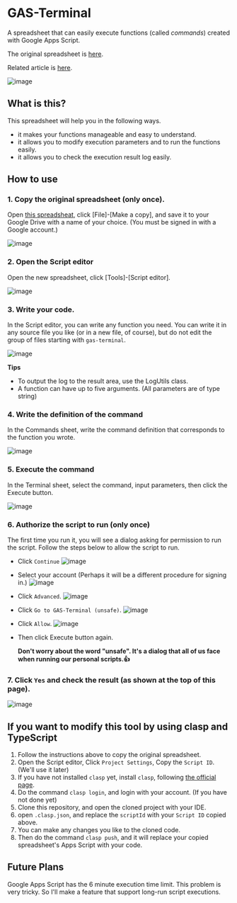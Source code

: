 # GAS-Terminal
A spreadsheet that can easily execute functions (called *commands*) created with Google Apps Script.

The original spreadsheet is [here](https://docs.google.com/spreadsheets/d/1CczyGa-ueY45RTaK75133SXSgukI_PEiFpFWl5YDp8Y).

Related article is [here](https://inclucat.wordpress.com/2021/07/07/gas-terminal-environment-for-smart-execution-of-google-apps-script/).

![image](https://user-images.githubusercontent.com/82203087/124220302-a0f51580-db38-11eb-9d61-05f337308221.png)


## What is this?
This spreadsheet will help you in the following ways.
* it makes your functions manageable and easy to understand.
* it allows you to modify execution parameters and to run the functions easily.
* it allows you to check the execution result log easily.

## How to use
### 1. Copy the original spreadsheet (only once).
Open [this spreadsheat](https://docs.google.com/spreadsheets/d/1CczyGa-ueY45RTaK75133SXSgukI_PEiFpFWl5YDp8Y), click [File]-[Make a copy], and save it to your Google Drive with a name of your choice. (You must be signed in with a Google account.)

![image](https://user-images.githubusercontent.com/82203087/124213256-38ec0280-db2b-11eb-8733-f60eb0cf9676.png)

### 2. Open the Script editor
Open the new spreadsheet, click [Tools]-[Script editor].

![image](https://user-images.githubusercontent.com/82203087/124213405-73559f80-db2b-11eb-8390-e8d13fa9c55d.png)

### 3. Write your code.
In the Script editor, you can write any function you need. You can write it in any source file you like (or in a new file, of course), but do not edit the group of files starting with `gas-terminal`.

![image](https://user-images.githubusercontent.com/82203087/124213916-5c637d00-db2c-11eb-9777-7780bd712df4.png)

**Tips**
* To output the log to the result area, use the LogUtils class.
* A function can have up to five arguments. (All parameters are of type string)

### 4. Write the definition of the command
In the Commands sheet, write the command definition that corresponds to the function you wrote.

![image](https://user-images.githubusercontent.com/82203087/124215369-d432a700-db2e-11eb-9436-a0558047323a.png)

### 5. Execute the command
In the Terminal sheet, select the command, input parameters, then click the Execute button.

![image](https://user-images.githubusercontent.com/82203087/124215772-adc13b80-db2f-11eb-8e8b-5b8349e53cbb.png)


### 6. Authorize the script to run (only once)
The first time you run it, you will see a dialog asking for permission to run the script. Follow the steps below to allow the script to run.
* Click `Continue`
![image](https://user-images.githubusercontent.com/82203087/124216139-7901b400-db30-11eb-8779-64ee5d08b5e5.png)

* Select your account (Perhaps it will be a different procedure for signing in.)
![image](https://user-images.githubusercontent.com/82203087/124216263-ced65c00-db30-11eb-9ca8-b76ed62b9d9a.png)

* Click `Advanced`.
![image](https://user-images.githubusercontent.com/82203087/124218572-72297000-db35-11eb-8415-7fea148d679a.png)

* Click `Go to GAS-Terminal (unsafe)`.
![image](https://user-images.githubusercontent.com/82203087/124218687-b4eb4800-db35-11eb-8e64-64ffe67d2911.png)

* Click `Allow`.
![image](https://user-images.githubusercontent.com/82203087/124218833-fe3b9780-db35-11eb-8aa7-21949c756da3.png)

* Then click Execute button again.

  **Don't worry about the word "unsafe". It's a dialog that all of us face when running our personal scripts.👍**


### 7. Click `Yes` and check the result (as shown at the top of this page).
![image](https://user-images.githubusercontent.com/82203087/124218975-4c509b00-db36-11eb-9e84-7b4b5f6e425e.png)


## If you want to modify this tool by using clasp and TypeScript
1. Follow the instructions above to copy the original spreadsheet. 
2. Open the Script editor, Click `Project Settings`, Copy the `Script ID`. (We'll use it later)
3. If you have not installed `clasp` yet, install `clasp`, following [the official page](https://github.com/google/clasp).
4. Do the command `clasp login`, and login with your account. (If you have not done yet)
5. Clone this repository, and open the cloned project with your IDE.
6. open `.clasp.json`, and replace the `scriptId` with your `Script ID` copied above.
7. You can make any changes you like to the cloned code.
8. Then do the command `clasp push`, and it will replace your copied spreadsheet's Apps Script with your code.
 
## Future Plans
Google Apps Script has the 6 minute execution time limit. This problem is very tricky. So I'll make a feature that support long-run script executions.
